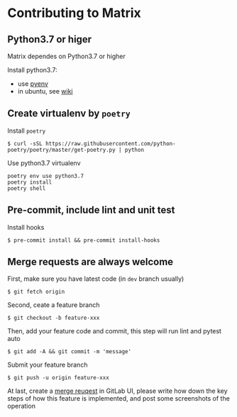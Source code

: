 Contributing to Matrix
======================

## Python3.7 or higer

Matrix dependes on Python3.7 or higher

Install python3.7:

- use [pyenv](https://github.com/pyenv/pyenv)
- in ubuntu, see [wiki](https://linuxize.com/post/how-to-install-python-3-7-on-ubuntu-18-04/)

## Create virtualenv by `poetry`

Install `poetry`

```shell
$ curl -sSL https://raw.githubusercontent.com/python-poetry/poetry/master/get-poetry.py | python
```

Use python3.7 virtualenv

```shell
poetry env use python3.7
poetry install
poetry shell
```

## Pre-commit, include lint and unit test

Install hooks

```shell
$ pre-commit install && pre-commit install-hooks
```

## Merge requests are always welcome

First, make sure you have latest code (in `dev` branch usually)

```shell
$ git fetch origin
```

Second, ceate a feature branch

```shell
$ git checkout -b feature-xxx
```

Then, add your feature code and commit, this step will run lint and pytest auto

```shell
$ git add -A && git commit -m 'message'
```

Submit your feature branch

```shell
$ git push -u origin feature-xxx
```

At last, create a [merge reuqest](https://code.infervision.com/backend/matrix/merge_requests/new) in GitLab UI, please write how down the key steps of how this feature is implemented, and post some screenshots of the operation

